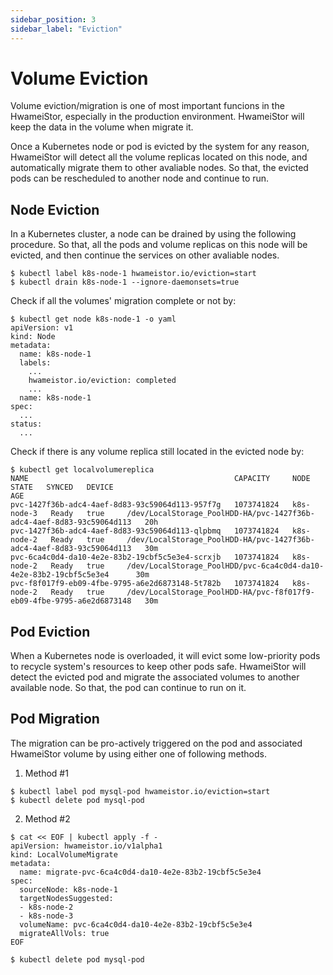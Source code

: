 ```yaml
---
sidebar_position: 3
sidebar_label: "Eviction"
---
```


# Volume Eviction

Volume eviction/migration is one of most important funcions in the HwameiStor, especially in the production environment.
HwameiStor will keep the data in the volume when migrate it.

Once a Kubernetes node or pod is evicted by the system for any reason, HwameiStor will detect all the volume replicas located on this node, and automatically migrate them to other avaliable nodes. So that, the evicted pods can be rescheduled to another node and continue to run.

## Node Eviction

In a Kubernetes cluster, a node can be drained by using the following procedure. So that, all the pods and volume replicas on this node will be evicted, and then continue the services on other avaliable nodes.

```console
$ kubectl label k8s-node-1 hwameistor.io/eviction=start
$ kubectl drain k8s-node-1 --ignore-daemonsets=true
```

Check if all the volumes' migration complete or not by:

```console
$ kubectl get node k8s-node-1 -o yaml
apiVersion: v1
kind: Node
metadata:
  name: k8s-node-1
  labels:
    ...
    hwameistor.io/eviction: completed
    ...
  name: k8s-node-1
spec:
  ...
status:
  ...
```

Check if there is any volume replica still located in the evicted node by:

```console
$ kubectl get localvolumereplica
NAME                                              CAPACITY     NODE         STATE   SYNCED   DEVICE                                                                  AGE
pvc-1427f36b-adc4-4aef-8d83-93c59064d113-957f7g   1073741824   k8s-node-3   Ready   true     /dev/LocalStorage_PoolHDD-HA/pvc-1427f36b-adc4-4aef-8d83-93c59064d113   20h
pvc-1427f36b-adc4-4aef-8d83-93c59064d113-qlpbmq   1073741824   k8s-node-2   Ready   true     /dev/LocalStorage_PoolHDD-HA/pvc-1427f36b-adc4-4aef-8d83-93c59064d113   30m
pvc-6ca4c0d4-da10-4e2e-83b2-19cbf5c5e3e4-scrxjb   1073741824   k8s-node-2   Ready   true     /dev/LocalStorage_PoolHDD/pvc-6ca4c0d4-da10-4e2e-83b2-19cbf5c5e3e4      30m
pvc-f8f017f9-eb09-4fbe-9795-a6e2d6873148-5t782b   1073741824   k8s-node-2   Ready   true     /dev/LocalStorage_PoolHDD-HA/pvc-f8f017f9-eb09-4fbe-9795-a6e2d6873148   30m

```

## Pod Eviction

When a Kubernetes node is overloaded, it will evict some low-priority pods to recycle system's resources to keep other pods safe. HwameiStor will detect the evicted pod and migrate the associated volumes to another available node. So that, the pod can continue to run on it.

## Pod Migration

The migration can be pro-actively triggered on the pod and associated HwameiStor volume by using either one of following methods.

1) Method #1

```console
$ kubectl label pod mysql-pod hwameistor.io/eviction=start
$ kubectl delete pod mysql-pod
```

2) Method #2

```console
$ cat << EOF | kubectl apply -f -
apiVersion: hwameistor.io/v1alpha1
kind: LocalVolumeMigrate
metadata:
  name: migrate-pvc-6ca4c0d4-da10-4e2e-83b2-19cbf5c5e3e4
spec:
  sourceNode: k8s-node-1
  targetNodesSuggested: 
  - k8s-node-2
  - k8s-node-3
  volumeName: pvc-6ca4c0d4-da10-4e2e-83b2-19cbf5c5e3e4
  migrateAllVols: true
EOF

$ kubectl delete pod mysql-pod
```

